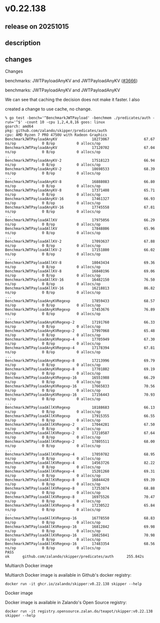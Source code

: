 # v0.22.138

## release on 20251015
## description
## changes
Changes

benchmarks: JWTPayloadAnyKV and JWTPayloadAnyKV (<a class="issue-link js-issue-link" data-error-text="Failed to load title" data-id="3517216445" data-permission-text="Title is private" data-url="https://github.com/zalando/skipper/issues/3666" data-hovercard-type="pull_request" data-hovercard-url="/zalando/skipper/pull/3666/hovercard" href="https://github.com/zalando/skipper/pull/3666">#3666</a>)

benchmarks: JWTPayloadAnyKV and JWTPayloadAnyKV  

We can see that caching the decision does not make it faster. I also  

created a change to use cache, no change.

    % go test -bench='^BenchmarkJWTPayload' -benchmem ./predicates/auth -run='^$' -count 10 -cpu 1,2,4,8,16 goos: linux
    goarch: amd64
    pkg: github.com/zalando/skipper/predicates/auth
    cpu: AMD Ryzen 7 PRO 4750U with Radeon Graphics
    BenchmarkJWTPayloadAnyKV                18273067                67.67 ns/op            0 B/op          0 allocs/op
    BenchmarkJWTPayloadAnyKV                17120702                67.04 ns/op            0 B/op          0 allocs/op
    ..
    BenchmarkJWTPayloadAnyKV-2              17518123                66.94 ns/op            0 B/op          0 allocs/op
    BenchmarkJWTPayloadAnyKV-2              18698533                68.39 ns/op            0 B/op          0 allocs/op
    ...
    BenchmarkJWTPayloadAnyKV-8              16888083                66.80 ns/op            0 B/op          0 allocs/op
    BenchmarkJWTPayloadAnyKV-8              17371408                65.71 ns/op            0 B/op          0 allocs/op
    BenchmarkJWTPayloadAnyKV-16             17461327                66.93 ns/op            0 B/op          0 allocs/op
    BenchmarkJWTPayloadAnyKV-16             17745558                67.81 ns/op            0 B/op          0 allocs/op
    ...
    BenchmarkJWTPayloadAllKV                17975056                66.29 ns/op            0 B/op          0 allocs/op
    BenchmarkJWTPayloadAllKV                17848806                65.96 ns/op            0 B/op          0 allocs/op
    ...
    BenchmarkJWTPayloadAllKV-2              17093637                67.88 ns/op            0 B/op          0 allocs/op
    BenchmarkJWTPayloadAllKV-2              17151800                66.02 ns/op            0 B/op          0 allocs/op
    ...
    BenchmarkJWTPayloadAllKV-8              18043434                69.36 ns/op            0 B/op          0 allocs/op
    BenchmarkJWTPayloadAllKV-8              16840196                69.06 ns/op            0 B/op          0 allocs/op
    BenchmarkJWTPayloadAllKV-16             16482150                76.50 ns/op            0 B/op          0 allocs/op
    BenchmarkJWTPayloadAllKV-16             16218813                86.82 ns/op            0 B/op          0 allocs/op
    ...
    BenchmarkJWTPayloadAnyKVRegexp          17859433                68.57 ns/op            0 B/op          0 allocs/op
    BenchmarkJWTPayloadAnyKVRegexp          17453676                76.89 ns/op            0 B/op          0 allocs/op
    ...
    BenchmarkJWTPayloadAnyKVRegexp-2        17191760                66.33 ns/op            0 B/op          0 allocs/op
    BenchmarkJWTPayloadAnyKVRegexp-2        17997068                65.48 ns/op            0 B/op          0 allocs/op
    BenchmarkJWTPayloadAnyKVRegexp-4        17705949                67.30 ns/op            0 B/op          0 allocs/op
    BenchmarkJWTPayloadAnyKVRegexp-4        17178394                67.81 ns/op            0 B/op          0 allocs/op
    ...
    BenchmarkJWTPayloadAnyKVRegexp-8        17213996                69.79 ns/op            0 B/op          0 allocs/op
    BenchmarkJWTPayloadAnyKVRegexp-8        17701802                69.19 ns/op            0 B/op          0 allocs/op
    BenchmarkJWTPayloadAnyKVRegexp-16       16551988                66.29 ns/op            0 B/op          0 allocs/op
    BenchmarkJWTPayloadAnyKVRegexp-16       17665833                70.56 ns/op            0 B/op          0 allocs/op
    BenchmarkJWTPayloadAnyKVRegexp-16       17156443                70.93 ns/op            0 B/op          0 allocs/op
    ...
    BenchmarkJWTPayloadAllKVRegexp          18188683                66.13 ns/op            0 B/op          0 allocs/op
    BenchmarkJWTPayloadAllKVRegexp          17915355                66.55 ns/op            0 B/op          0 allocs/op
    BenchmarkJWTPayloadAllKVRegexp-2        17044281                67.50 ns/op            0 B/op          0 allocs/op
    BenchmarkJWTPayloadAllKVRegexp-2        17210587                67.64 ns/op            0 B/op          0 allocs/op
    BenchmarkJWTPayloadAllKVRegexp-2        17805511                68.00 ns/op            0 B/op          0 allocs/op
    ...
    BenchmarkJWTPayloadAllKVRegexp-4        17059782                68.95 ns/op            0 B/op          0 allocs/op
    BenchmarkJWTPayloadAllKVRegexp-4        14563726                82.22 ns/op            0 B/op          0 allocs/op
    BenchmarkJWTPayloadAllKVRegexp-4        15201260                69.31 ns/op            0 B/op          0 allocs/op
    BenchmarkJWTPayloadAllKVRegexp-8        16844420                69.39 ns/op            0 B/op          0 allocs/op
    BenchmarkJWTPayloadAllKVRegexp-8        17253874                68.88 ns/op            0 B/op          0 allocs/op
    BenchmarkJWTPayloadAllKVRegexp-8        16975526                70.47 ns/op            0 B/op          0 allocs/op
    BenchmarkJWTPayloadAllKVRegexp-8        17230522                65.84 ns/op            0 B/op          0 allocs/op
    ...
    BenchmarkJWTPayloadAllKVRegexp-16       16778550                68.83 ns/op            0 B/op          0 allocs/op
    BenchmarkJWTPayloadAllKVRegexp-16       16812842                69.98 ns/op            0 B/op          0 allocs/op
    BenchmarkJWTPayloadAllKVRegexp-16       16025841                70.98 ns/op            0 B/op          0 allocs/op
    BenchmarkJWTPayloadAllKVRegexp-16       17483354                68.56 ns/op            0 B/op          0 allocs/op
    PASS
    ok      github.com/zalando/skipper/predicates/auth      255.842s

Multiarch Docker image

Multiarch Docker image is available in Github's docker registry:

    docker run -it ghcr.io/zalando/skipper:v0.22.138 skipper --help

Docker image

Docker image is available in Zalando's Open Source registry:

    docker run -it registry.opensource.zalan.do/teapot/skipper:v0.22.138 skipper --help


